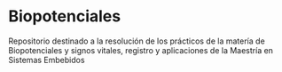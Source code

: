 # Biopotenciales
Repositorio destinado a la resolución de los prácticos de la matería de  Biopotenciales y signos vitales, registro y aplicaciones de la Maestría en Sistemas Embebidos
